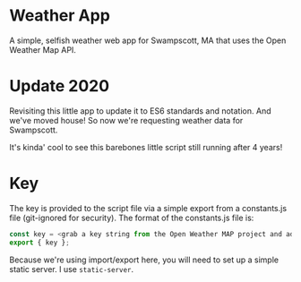 # Weather App
A simple, selfish weather web app for Swampscott, MA that uses the Open Weather Map API.


# Update 2020
Revisiting this little app to update it to ES6 standards and notation. And we've moved house! So now we're requesting weather data for Swampscott.

It's kinda' cool to see this barebones little script still running after 4 years!


# Key
The key is provided to the script file via a simple export from a constants.js file (git-ignored for security). The format of the constants.js file is:

```javascript
const key = <grab a key string from the Open Weather MAP project and add it here>;
export { key };
```

Because we're using import/export here, you will need to set up a simple static server. I use `static-server`.
